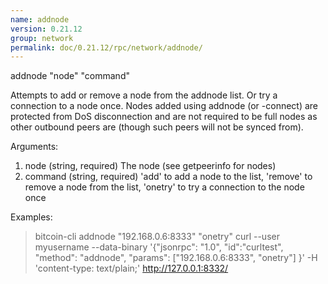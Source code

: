 ```yaml
---
name: addnode
version: 0.21.12
group: network
permalink: doc/0.21.12/rpc/network/addnode/
---
```


addnode "node" "command"

Attempts to add or remove a node from the addnode list.
Or try a connection to a node once.
Nodes added using addnode (or -connect) are protected from DoS disconnection and are not required to be
full nodes as other outbound peers are (though such peers will not be synced from).

Arguments:
1. node       (string, required) The node (see getpeerinfo for nodes)
2. command    (string, required) 'add' to add a node to the list, 'remove' to remove a node from the list, 'onetry' to try a connection to the node once

Examples:
> bitcoin-cli addnode "192.168.0.6:8333" "onetry"
> curl --user myusername --data-binary '{"jsonrpc": "1.0", "id":"curltest", "method": "addnode", "params": ["192.168.0.6:8333", "onetry"] }' -H 'content-type: text/plain;' http://127.0.0.1:8332/


